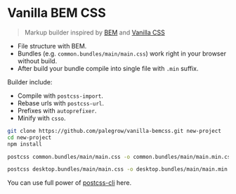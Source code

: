 # Vanilla BEM CSS

> Markup builder inspired by [BEM](https://bem.info) and [Vanilla CSS](https://pitercss.ru/8/pres/vanilla-css/)

* File structure with BEM.
* Bundles (e.g. `common.bundles/main/main.css`) work right in your browser without build.
* After build your bundle compile into single file with `.min` suffix.

Builder include:

* Compile with `postcss-import`.
* Rebase urls with `postcss-url`.
* Prefixes with `autoprefixer`.
* Minify with `csso`.


```sh
git clone https://github.com/palegrow/vanilla-bemcss.git new-project
cd new-project
npm install

postcss common.bundles/main/main.css -o common.bundles/main/main.min.css

postcss desktop.bundles/main/main.css -o desktop.bundles/main/main.min.css
```

You can use full power of [postcss-cli](https://github.com/postcss/postcss-cli#options) here.
